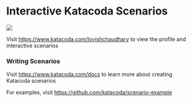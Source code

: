 # Interactive Katacoda Scenarios

[![](http://shields.katacoda.com/katacoda/lovishchaudhary/count.svg)](https://www.katacoda.com/lovishchaudhary "Get your profile on Katacoda.com")

Visit https://www.katacoda.com/lovishchaudhary to view the profile and interactive scenarios

### Writing Scenarios
Visit https://www.katacoda.com/docs to learn more about creating Katacoda scenarios

For examples, visit https://github.com/katacoda/scenario-example
